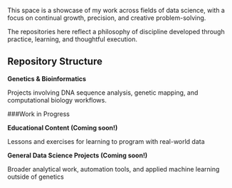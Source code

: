 This space is a showcase of my work across fields of data science, with a focus on continual growth, precision, and creative problem-solving.

The repositories here reflect a philosophy of discipline developed through practice, learning, and thoughtful execution.

## Repository Structure

**Genetics & Bioinformatics**

Projects involving DNA sequence analysis, genetic mapping, and computational biology workflows.


###Work in Progress 

**Educational Content (Coming soon!)**

Lessons and exercises for learning to program with real-world data

**General Data Science Projects (Coming soon!)**

Broader analytical work, automation tools, and applied machine learning outside of genetics 
